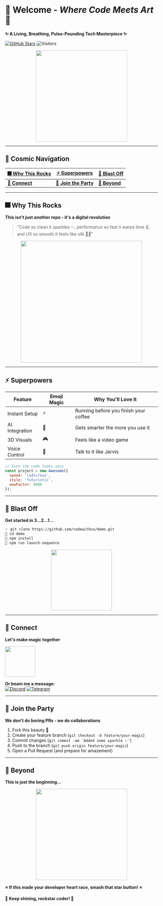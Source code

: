 # 🚀 **Welcome** - *Where Code Meets Art* 🎨  

**✨ A Living, Breathing, Pulse-Pounding Tech Masterpiece ✨**  

[![GitHub Stars](https://img.shields.io/github/stars/codewithuv/repo?style=social)](https://github.com/codewithuv/demo) 
![Visitors](https://visitor-badge.glitch.me/badge?page_id=codewithuv.repo)  

<div align="center">
  <img src="https://media.giphy.com/media/L1R1tvI9svkIWwpVYr/giphy.gif" width="300">
</div>

---

## 🌌 **Cosmic Navigation**  
| [🎆 **Why This Rocks**](#-why-this-rocks) | [⚡ **Superpowers**](#-superpowers) | [🚀 **Blast Off**](#-blast-off) |
|------------------------------------------|------------------------------------|--------------------------------|
| [📡 **Connect**](#-connect) | [🤝 **Join the Party**](#-join-the-party) | [🌠 **Beyond**](#-beyond) |

---

## 🎆 **Why This Rocks**  
**This isn't just another repo - it's a digital revolution**  

> "Code so clean it sparkles ✨, performance so fast it warps time ⏳, and UX so smooth it feels like silk 🧖‍♂️"  

<div align="center">
  <img src="https://media.giphy.com/media/3o7abKhOpu0NwenH3O/giphy.gif" width="400">
</div>

---

## ⚡ **Superpowers**  
| **Feature** | **Emoji Magic** | **Why You'll Love It** |
|------------|----------------|-----------------------|
| Instant Setup | ⚡ | Running before you finish your coffee |
| AI Integration | 🧠 | Gets smarter the more you use it |
| 3D Visuals | 🎮 | Feels like a video game |
| Voice Control | 🎵 | Talk to it like Jarvis |

```javascript
// Even the code looks sexy
const project = new Awesome({
  speed: 'ludicrous',
  style: 'futuristic',
  wowFactor: 9000
});
```

---

## 🚀 **Blast Off**  
**Get started in 3...2...1...**  

```bash
✨ git clone https://github.com/codewithuv/demo.git
💫 cd demo
🌌 npm install
🚀 npm run launch-sequence
```

<div align="center">
  <img src="https://media.giphy.com/media/3o7TKSjRrfIPjeiVyM/giphy.gif" width="200">
</div>

---

## 📡 **Connect**  
**Let's make magic together**  


  <a href="https://www.linkedin.com/in/utkarsh-gupta-2005oct10/">
    <img src="https://media.giphy.com/media/HQTYdpx1yhxWpugAi2/giphy.gif" width="100">
  </a>
</div>

**Or beam me a message:**  
[![Discord](https://img.shields.io/badge/Discord-%235865F2.svg?logo=discord&logoColor=white)](https://discord.gg/yourlink)
[![Telegram](https://img.shields.io/badge/Telegram-2CA5E0?logo=telegram&logoColor=white)](https://t.me/yourhandle)

---

## 🤝 **Join the Party**  
**We don't do boring PRs - we do collaborations**  

1. Fork this beauty 🍴
2. Create your feature branch (`git checkout -b feature/your-magic`)
3. Commit changes (`git commit -am 'Added some sparkle ✨'`)
4. Push to the branch (`git push origin feature/your-magic`)
5. Open a Pull Request (and prepare for amazement)

---

## 🌠 **Beyond**  
**This is just the beginning...**  



<div align="center">
  <img src="https://media.giphy.com/media/3o6Zt6ML6BklcajjsA/giphy.gif" width="300">
</div>

**⭐ If this made your developer heart race, smash that star button! ⭐**  

**💫 Keep shining, rockstar coder! 💫**  



